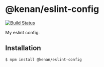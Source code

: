 # @kenan/eslint-config

[![Build Status][travis-svg]][travis]

My eslint config.

## Installation

``` bash
$ npm install @kenan/eslint-config
```


   [travis]: https://travis-ci.org/KenanY/eslint-config
   [travis-svg]: https://img.shields.io/travis/KenanY/eslint-config.svg
